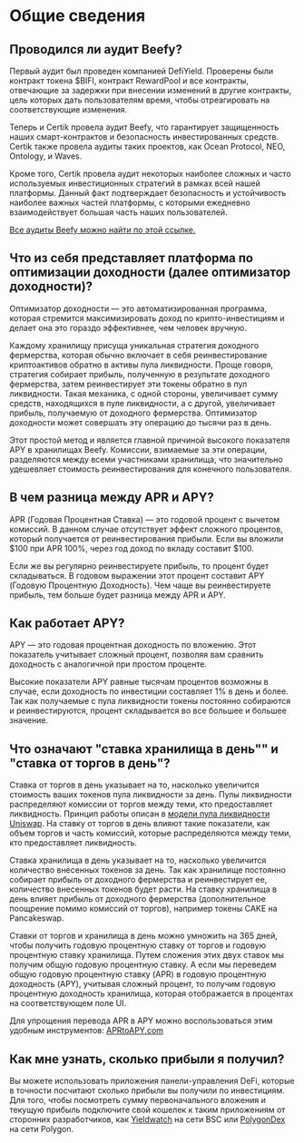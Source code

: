 # Общие сведения

## Проводился ли аудит Beefy?

Первый аудит был проведен компанией DefiYield. Проверены были контракт токена $BIFI, контракт RewardPool и все контракты, отвечающие за задержки при внесении изменений в другие контракты, цель которых дать пользователям время, чтобы отреагировать на соответствующие изменения.

Теперь и Certik провела аудит Beefy, что гарантирует защищенность наших смарт-контрактов и безопасность инвестированных средств. Certik также провела аудиты таких проектов, как Ocean Protocol, NEO, Ontology, и Waves.

Кроме того, Certik провела аудит некоторых наиболее сложных и часто используемых инвестиционных стратегий в рамках всей нашей платформы. Данный факт подтверждает безопасность и устойчивость наиболее важных частей платформы, с которыми ежедневно взаимодействует большая часть наших пользователей.

[Все аудиты Beefy можно найти по этой ссылке.](https://github.com/beefyfinance/beefy-audits)

## Что из себя представляет платформа по оптимизации доходности \(далее оптимизатор доходности\)?

Оптимизатор доходности — это автоматизированная программа, которая стремится максимизировать доход по крипто-инвестициям и делает она это гораздо эффективнее, чем человек вручную.

Каждому хранилищу присуща уникальная стратегия доходного фермерства, которая обычно включает в себя реинвестирование криптоактивов обратно в активы пула ликвидности. Проще говоря, стратегия собирает прибыль, полученную в результате доходного фермерства, затем реинвестирует эти токены обратно в пул ликвидности. Такая механика, с одной стороны, увеличивает сумму средств, находящихся в пуле ликвидности, а с другой, увеличивает прибыль, получаемую от доходного фермерства. Оптимизатор доходности может совершать эту операцию до тысячи раз в день.

Этот простой метод и является главной причиной высокого показателя APY в хранилищах Beefy. Комиссии, взимаемые за эти операции, разделяются между всеми участниками хранилища, что значительно удешевляет стоимость реинвестирования для конечного пользователя.

## В чем разница между APR и APY?

APR \(Годовая Процентная Ставка\) — это годовой процент с вычетом комиссий. В данном случае отсутствует эффект сложного процентов, который получается от реинвестирования прибыли. Если вы вложили $100 при APR 100%, через год доход по вкладу составит $100.

Если же вы регулярно реинвестируете прибыль, то процент будет складываться. В годовом выражении этот процент составит APY \(Годовую Процентную Доходность\). Чем чаще вы реинвестируете прибыль, тем больше будет разница между APR и APY.

## Как работает APY?

APY — это годовая процентная доходность по вложению. Этот показатель учитывает сложный процент, позволяя вам сравнить доходность с аналогичной при простом проценте.

Высокие показатели APY равные тысячам процентов возможны в случае, если доходность по инвестиции составляет 1% в день и более. Так как получаемые с пула ликвидности токены постоянно собираются и реинвестируются, процент складывается во все большее и большее значение.

## Что означают "ставка хранилища в день"" и "ставка от торгов в день"?

Ставка от торгов в день указывает на то, насколько увеличится стоимость ваших токенов пула ликвидности за день. Пулы ликвидности распределяют комиссии от торгов между теми, кто предоставляет ликвидность. Принцип работы описан в [модели пула ликвидности Uniswap](https://uniswap.org/docs/v2/advanced-topics/fees/). На ставку от торгов в день влияют такие показатели, как объем торгов и часть комиссий, которые распределяются между теми, кто предоставляет ликвидность.

Ставка хранилища в день указывает на то, насколько увеличится количество внесенных токенов за день. Так как хранилище постоянно собирает прибыль от доходного фермерства и реинвестирует ее, количество внесенных токенов будет расти. На ставку хранилища в день влияет прибыль от доходного фермерства \(дополнительное поощрение помимо комиссий от торгов\), например токены CAKE на Pancakeswap.

Ставки от торгов и хранилища в день можно умножить на 365 дней, чтобы получить годовую процентную ставку от торгов и годовую процентную ставку хранилища. Путем сложения этих двух ставок мы получим общую годовую процентную ставку. А если мы переведем общую годовую процентную ставку \(APR\) в годовую процентную доходность \(APY\), учитывая сложный процент, то получим годовую процентную доходность хранилища, которая отображается в процентах на соответствующем поле UI.

Для упрощения перевода APR в APY можно воспользоваться этим удобным инструментов: [APRtoAPY.com](https://www.aprtoapy.com/)

## Как мне узнать, сколько прибыли я получил?

Вы можете использовать приложения панели-управления DeFi, которые в точности посчитают сколько прибыли вы получили по инвестициям. Для того, чтобы посмотреть сумму первоначального вложения и текущую прибыль подключите свой кошелек к таким приложениям от сторонних разработчиков, как [Yieldwatch](https://yieldwatch.net/) на сети BSC или [PolygonDex](https://polygondex.com/track/yield/yieldMeBroDawg.aspx) на сети Polygon.


